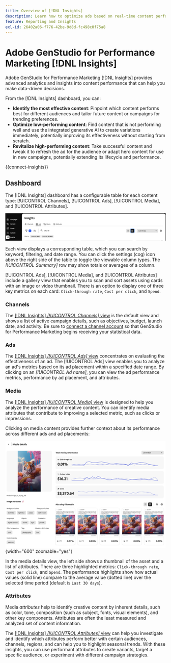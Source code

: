 ```yaml
---
title: Overview of [!DNL Insights]
description: Learn how to optimize ads based on real-time content performance metrics.
feature: Reporting and Insights
exl-id: 26402a06-f776-42be-9d8d-fc498c0f75a8
---
```

# Adobe GenStudio for Performance Marketing [!DNL Insights]

Adobe GenStudio for Performance Marketing [!DNL Insights] provides advanced analytics and insights into content performance that can help you make data-driven decisions.

From the [!DNL Insights] dashboard, you can:

- **Identify the most effective content**: Pinpoint which content performs best for different audiences and tailor future content or campaigns for trending preferences.
- **Optimize low-performing content**: Find content that is not performing well and use the integrated generative AI to create variations immediately, potentially improving its effectiveness without starting from scratch.
- **Revitalize high-performing content**: Take successful content and tweak it to refresh the ad for the audience or adapt hero content for use in new campaigns, potentially extending its lifecycle and performance.

{{connect-insights}}

## Dashboard

The [!DNL Insights] dashboard has a configurable table for each content type: [!UICONTROL Channels], [!UICONTROL Ads], [!UICONTROL Media], and [!UICONTROL Attributes].

![[!DNL Insights] dashboard](/help/assets/insights-dashboard.png)

Each view displays a corresponding table, which you can search by keyword, filtering, and date range. You can click the settings (cog) icon above the right side of the table to toggle the viewable column types. The _[!UICONTROL Summary]_ row may show totals or averages of a column.

[!UICONTROL Ads], [!UICONTROL Media], and [!UICONTROL Attributes] include a gallery view that enables you to scan and sort assets using cards with an image or video thumbnail. There is an option to display one of three key metrics on each card: `Click-through rate`, `Cost per click`, and `Spend`.

### Channels

The [[!DNL Insights] _[!UICONTROL Channels]_ view](channels.md) is the default view and shows a list of active campaign details, such as objectives, budget, launch date, and activity. Be sure to [connect a channel account](connect-channel.md) so that GenStudio for Performance Marketing begins receiving your statistical data.

### Ads

The [[!DNL Insights] _[!UICONTROL Ads]_ view](ads.md) concentrates on evaluating the effectiveness of an ad. The [!UICONTROL Ads] view enables you to analyze an ad's metrics based on its ad placement within a specified date range. By clicking on an _[!UICONTROL Ad name]_, you can view the ad performance metrics, performance by ad placement, and attributes.

### Media

The [[!DNL Insights] _[!UICONTROL Media]_ view](media.md) is designed to help you analyze the performance of creative content. You can identify media attributes that contribute to improving a selected metric, such as clicks or impressions.

Clicking on media content provides further context about its performance across different ads and ad placements:

![Media details](/help/assets/insights-media-details.png){width="600" zoomable="yes"}

In the media details view, the left side shows a thumbnail of the asset and a list of attributes. There are three highlighted metrics: `Click-through rate`, `Cost per click`, and `Spend`. The performance highlights show how actual values (solid line) compare to the average value (dotted line) over the selected time period (default is `Last 30 days`).

### Attributes

Media _attributes_ help to identify creative content by inherent details, such as color, tone, composition (such as subject, fonts, visual elements), and other key components. Attributes are often the least measured and analyzed set of content information.

The [[!DNL Insights] _[!UICONTROL Attributes]_ view](attributes.md) can help you investigate and identify which attributes perform better with certain audiences, channels, regions, and can help you to highlight seasonal trends. With these insights, you can use performant attributes to create variants, target a specific audience, or experiment with different campaign strategies.
